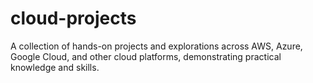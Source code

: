 # cloud-projects
A collection of hands-on projects and explorations across AWS, Azure, Google Cloud, and other cloud platforms, demonstrating practical knowledge and skills.
